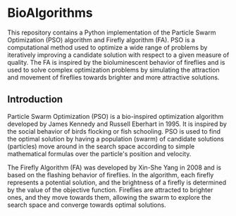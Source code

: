 # BioAlgorithms
This repository contains a Python implementation of the Particle Swarm Optimization (PSO) algorithm and Firefly algorithm (FA). PSO is a computational method used to optimize a wide range of problems by iteratively improving a candidate solution with respect to a given measure of quality. The FA is inspired by the bioluminescent behavior of fireflies and is used to solve complex optimization problems by simulating the attraction and movement of fireflies towards brighter and more attractive solutions.

## Introduction

Particle Swarm Optimization (PSO) is a bio-inspired optimization algorithm developed by James Kennedy and Russell Eberhart in 1995. It is inspired by the social behavior of birds flocking or fish schooling. PSO is used to find the optimal solution by having a population (swarm) of candidate solutions (particles) move around in the search space according to simple mathematical formulas over the particle's position and velocity.

The Firefly Algorithm (FA) was developed by Xin-She Yang in 2008 and is based on the flashing behavior of fireflies. In the algorithm, each firefly represents a potential solution, and the brightness of a firefly is determined by the value of the objective function. Fireflies are attracted to brighter ones, and they move towards them, allowing the swarm to explore the search space and converge towards optimal solutions.
